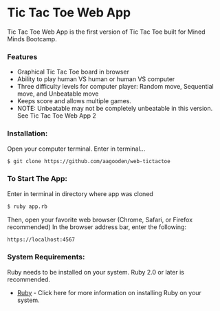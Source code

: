 # Tic Tac Toe Web App

Tic Tac Toe Web App is the first version of Tic Tac Toe built for Mined Minds Bootcamp.     

### Features
* Graphical Tic Tac Toe board in browser
* Ability to play human VS human or human VS computer
* Three difficulty levels for computer player: Random move, Sequential move, and Unbeatable move
* Keeps score and allows multiple games. 
* NOTE:  Unbeatable may not be completely unbeatable in this version.  See Tic Tac Toe Web App 2
### Installation:
Open your computer terminal.
Enter in terminal...
```sh
$ git clone https://github.com/aagooden/web-tictactoe
```
### To Start The App:
Enter in terminal in directory where app was cloned
```sh
$ ruby app.rb
```
Then, open your favorite web browser (Chrome, Safari, or Firefox recommended)
In the browser address bar, enter the following: 
```sh
https://localhost:4567
```

### System Requirements:
Ruby needs to be installed on your system.  Ruby 2.0 or later is recommended.  
* [Ruby](https://www.ruby-lang.org/en/documentation/installation/) - Click here for more information on installing Ruby on your system.
